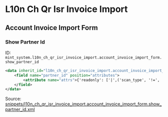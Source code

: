 # L10n Ch Qr Isr Invoice Import

## Account Invoice Import Form

### Show Partner Id

ID: `mint_system.l10n_ch_qr_isr_invoice_import.account_invoice_import_form.show_partner_id`

```xml
<data inherit_id="l10n_ch_qr_isr_invoice_import.account_invoice_import_form" priority="50">
    <field name="partner_id" position="attributes">
        <attribute name="attrs">{'readonly': ['|',('scan_type', '!=', 'qr'), ('state', '!=', 'select-partner')], 'invisible': [('state', 'in', ('import', 'reference-update'))]}</attribute>
    </field>
</data>

```
Source: [snippets/l10n_ch_qr_isr_invoice_import.account_invoice_import_form.show_partner_id.xml](https://github.com/Mint-System/Odoo-Build/tree/main/snippets/l10n_ch_qr_isr_invoice_import.account_invoice_import_form.show_partner_id.xml)


